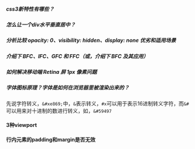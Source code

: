 ##### css3新特性有哪些？

##### 怎么让一个div水平垂直居中？

##### 分析比较 opacity: 0、visibility: hidden、display: none 优劣和适用场景

##### 介绍下 BFC、IFC、GFC 和 FFC（或，介绍下 BFC 及其应用）

##### 如何解决移动端 Retina 屏 1px 像素问题

##### 字体图标原理？字体是如何在浏览器里被渲染出来的？

先说字符转义，`&#xe869;`中，`&`表示转义，`#x`可以用于表示16进制转义字符，而`&#`可以用来对十进制的数进行转义，如，`&#59497`

#### 3种viewport

#### 行内元素的padding和margin是否无效